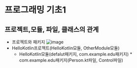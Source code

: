 # 프로그래밍 기초1
## 프로젝트,모듈, 파일, 클래스의 관계
* 프로젝트와 패키지
![image](https://github.com/qlkdkd/OOP/assets/71871927/bb46a0c7-f7d5-4bff-9d08-5d4db8dcb23b)
* HelloKotlin프로젝트(HelloKotlin모듈, OtherModule모듈)
    * HelloKotlin모듈(defalut패키지, com.example.edu패키지)
          * com.example.edu패키지(Person.kt파일, Control파일)
